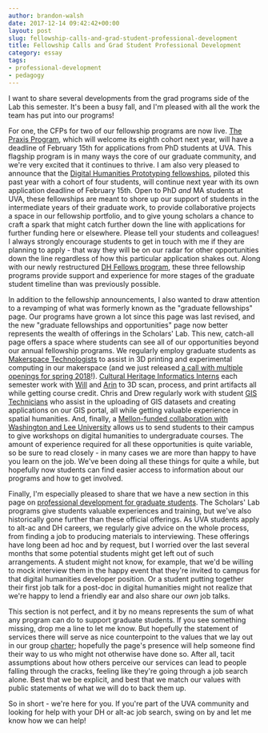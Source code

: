 ```yaml
---
author: brandon-walsh
date: 2017-12-14 09:42:42+00:00
layout: post
slug: fellowship-calls-and-grad-student-professional-development
title: Fellowship Calls and Grad Student Professional Development
category: essay
tags:
- professional-development
- pedagogy
---
```


I want to share several developments from the grad programs side of the Lab this semester. It's been a busy fall, and I'm pleased with all the work the team has put into our programs!

For one, the CFPs for two of our fellowship programs are now live. [The Praxis Program](http://scholarslab.org/praxis-program-fellowships/), which will welcome its eighth cohort next year, will have a deadline of February 15th for applications from PhD students at UVA. This flagship program is in many ways the core of our graduate community, and we're very excited that it continues to thrive. I am also very pleased to announce that the [Digital Humanities Prototyping fellowships](http://scholarslab.org/digital-humanities-prototyping-fellowships/), piloted this past year with a cohort of four students, will continue next year with its own application deadline of February 15th. Open to PhD *and* MA students at UVA, these fellowships are meant to shore up our support of students in the intermediate years of their graduate work, to provide collaborative projects a space in our fellowship portfolio, and to give young scholars a chance to craft a spark that might catch further down the line with applications for further funding here or elsewhere. Please tell your students and colleagues! I always strongly encourage students to get in touch with me if they are planning to apply - that way they will be on our radar for other opportunities down the line regardless of how this particular application shakes out. Along with our newly restructured [DH Fellows program](http://scholarslab.org/digital-humanities-fellows/), these three fellowship programs provide support and experience for more stages of the graduate student timeline than was previously possible.

In addition to the fellowship announcements, I also wanted to draw attention to a revamping of what was formerly known as the "graduate fellowships" page. Our programs have grown a lot since this page was last revised, and the new "graduate fellowships and opportunities" page now better represents the wealth of offerings in the Scholars' Lab. This new, catch-all page offers a space where students can see all of our opportunities beyond our annual fellowship programs. We regularly employ graduate students as [Makerspace Technologists](http://scholarslab.org/makerspace-technologists/) to assist in 3D printing and experimental computing in our makerspace (and we just released [a call with multiple openings for spring 2018](http://scholarslab.org/announcements/call-for-spring-2018-makerspace-technologist-applications/)!). [Cultural Heritage Informatics Interns](http://scholarslab.org/cultural-heritage-informatics-internship/) each semester work with [Will](http://scholarslab.org/people/will-rourk/) and [Arin](http://scholarslab.org/people/arin-bennett/) to 3D scan, process, and print artifacts all while getting course credit. Chris and Drew regularly work with student [GIS Technicians](http://scholarslab.org/scholars-lab-gis-technician/) who assist in the uploading of GIS datasets and creating applications on our GIS portal, all while getting valuable experience in spatial humanities. And, finally, a [Mellon-funded collaboration with Washington and Lee University](http://scholarslab.org/visiting-workshops-at-washington-and-lee-university/) allows us to send students to their campus to give workshops on digital humanities to undergraduate courses. The amount of experience required for all these opportunities is quite variable, so be sure to read closely - in many cases we are more than happy to have you learn on the job. We've been doing all these things for quite a while, but hopefully now students can find easier access to information about our programs and how to get involved.

Finally, I'm especially pleased to share that we have a new section in this page on [professional development for graduate students](http://scholarslab.org/professional-development/). The Scholars' Lab programs give students valuable experiences and training, but we've also historically gone further than these official offerings. As UVA students apply to alt-ac and DH careers, we regularly give advice on the whole process, from finding a job to producing materials to interviewing. These offerings have long been ad hoc and by request, but I worried over the last several months that some potential students might get left out of such arrangements. A student might not know, for example, that we'd be willing to mock interview them in the happy event that they're invited to campus for that digital humanities developer position. Or a student putting together their first job talk for a post-doc in digital humanities might not realize that we're happy to lend a friendly ear and also share our *own* job talks.

This section is not perfect, and it by no means represents the sum of what any program can do to support graduate students. If you see something missing, drop me a line to let me know. But hopefully the statement of services there will serve as nice counterpoint to the values that we lay out in our group [charter](http://scholarslab.org/about/charter/); hopefully the page's presence will help someone find their way to us who might not otherwise have done so. After all, tacit assumptions about how others perceive our services can lead to people falling through the cracks, feeling like they're going through a job search alone. Best that we be explicit, and best that we match our values with public statements of what we will do to back them up.

So in short - we're here for you. If you're part of the UVA community and looking for help with your DH or alt-ac job search, swing on by and let me know how we can help!
